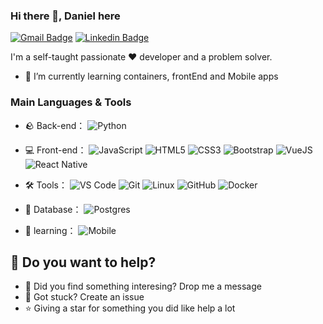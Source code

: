 ### Hi there 👋, Daniel here

[![Gmail Badge](https://img.shields.io/badge/-dnllira1@gmail.com-c14438?style=flat&logo=Gmail&logoColor=white)](mailto:dnllira1@gmail.com "Connect via Email")
[![Linkedin Badge](https://img.shields.io/badge/-Daniel%20Lira-0072b1?style=flat&logo=Linkedin&logoColor=white)](https://www.linkedin.com/in/dnllira/)



I'm a self-taught passionate ❤️ developer and a problem solver.

- 🌱 I’m currently learning containers, frontEnd and Mobile apps

### Main Languages & Tools
- 🪨 Back-end： 
 ![Python](https://img.shields.io/badge/-Python-yellow?style=flat-circle&logo=Python)

- 💻 Front-end： 
 ![JavaScript](https://img.shields.io/badge/-JavaScript-yellow?style=flat-circle&logo=javascript)
 ![HTML5](https://img.shields.io/badge/-HTML5-yellow?style=flat-circle&logo=html5) 
 ![CSS3](https://img.shields.io/badge/-CSS3-yellow?style=flat-circle&logo=css3)
 ![Bootstrap](https://img.shields.io/badge/Bootstrap-563D7C?style=flat-circle&logo=bootstrap&logoColor=white)
 ![VueJS](https://img.shields.io/badge/-VueJS-blue?style=flat-circle&logo=Vuetify)
![React Native](https://img.shields.io/badge/react_native-%2320232a.svg?style=for-the-badge&logo=react&logoColor=%2361DAFB)

- 🛠️ Tools：
  ![VS Code](https://img.shields.io/badge/vscode-gray.svg?logo=visualstudiocode)
  ![Git](https://img.shields.io/badge/Git-yellow?style=flat-circle&logo=git)
  ![Linux](https://img.shields.io/badge/Linux-gray?style=flat-circle&logo=Linux)
  ![GitHub](https://img.shields.io/badge/GitHub-black?style=flat-circle&logo=GitHub)
  ![Docker](https://img.shields.io/badge/-Docker-blue?style=flat-circle&logo=Docker)

- 🎲 Database：
 ![Postgres](https://img.shields.io/badge/PostgreSQL-c5c5c5?style=flat-circle&logo=PostgreSQL)

- 🌱 learning：
 ![Mobile](https://img.shields.io/badge/-mobile-green?style=flat-circle&logo=android)

## 🤔 Do you want to help?

- 💬 Did you find something interesing? Drop me a message
- 🐞 Got stuck? Create an issue
- ⭐ Giving a star for something you did like help a lot
